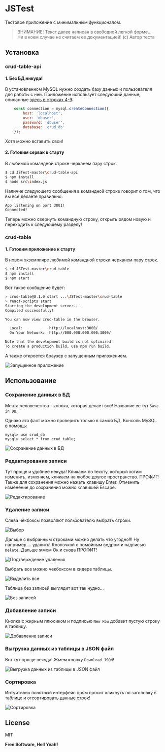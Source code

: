 # JSTest

Тестовое приложение с минимальным функционалом.
>ВНИМАНИЕ! Текст далее написан в свободной легкой форме... <br/>
>Ни в коем случае не считаем ее документацией! (c) Автор теста


## Установка
### crud-table-api

#### 1. Без БД никуда!
В установленном MySQL нужно создать базу данных и пользователя для работы с ней.
Приложение использует следующий данные, описанные [здесь в строках 4-9](https://github.com/Simkhotech/JSTest/blob/ed0fa5cb8e968ec429cc8e768d89483d5337e8e4/crud-table-api/src/config.js#L3-L6):

```JavaScript
    const connection = mysql.createConnection({
        host: 'localhost',
        user: 'dbuser',
        password: 'dbuser',
        database: 'crud_db'
    });
```

Хотя можно вставить свои!

#### 2. Готовим сервак к старту
В любимой командной строке черканем пару строк.

```sh
$ cd JSTest-master\crud-table-api
$ npm install
$ node src\index.js
```

Наличие следующего сообщения в командной строке говорит о том, что вы всё делаете правильно:

```sh
App listening on port 3001!
Connected!
```

Теперь можно свернуть командную строку, открыть рядом новую и переходить к следующему разделу!

### crud-table
#### 1. Готовим приложение к старту
В новом экземпляре любимой командной строки черканем пару строк.

```sh
$ cd JSTest-master\crud-table
$ npm install
$ npm start
```
Вот такое сообщение будет:

```sh
> crud-table@0.1.0 start ...\JSTest-master\crud-table
> react-scripts start
Starting the development server...
Compiled successfully!

You can now view crud-table in the browser.

  Local:            http://localhost:3000/
  On Your Network:  http://000.000.000.000:3000/

Note that the development build is not optimized.
To create a production build, use npm run build.
```

А также откроется браузер с запущенным приложением.

![Запущенное приложение](https://pp.userapi.com/c830308/v830308796/73801/jJFTMdkBgn4.jpg "Запущенное приложение")

## Использование
### Сохранение данных в БД

Мечта человечества - кнопка, которая делает всё! Название ее тут `Save in DB`.

Однако это факт можно проверить только в самой БД. Консоль MySQL в помощь:

```mysql
mysql> use crud_db
mysql> select * from crud_table;
```

![Сохранение данных в БД](https://pp.userapi.com/c830308/v830308219/73b12/3a5ivBU_XEs.jpg "Сохранение данных в БД")

### Редактирование записи

Тут проще и удобнее некуда! Кликаем по тексту, который хотим изменить, изменяем, кликаем на любое другое пространство. ПРОФИТ! <br/> Также для сохранения можно нажать клавишу Enter. Отменить изменение до сохранения можно клавишей Escape.

![Редактирование](https://pp.userapi.com/c830308/v830308796/73859/B4OCeqN609Q.jpg "Редактирование")

### Удаление записи

Слева чекбоксы позволяют пользователю выбрать строки.

![Выбор](https://pp.userapi.com/c830308/v830308796/7388b/cX4BCvxi25s.jpg "Выбор")

Дальше с выбранным строками можно делать что угодно!!! Ну например.... удалить! Кнопочкой с помойным ведром и надписью `Delete`. Дальше жмем Ок и снова ПРОФИТ!

![Подтверждение удаления](https://pp.userapi.com/c830308/v830308796/73893/6utEOZ1UOBg.jpg "Подтверждение удаления")

Выбрать все можно чекбоксом в хидере таблицы.

![Выделить все](https://pp.userapi.com/c830308/v830308796/7389b/Tv3HpMaOoJc.jpg "Выделить все")

Таблица без записей выглядит вот так нудно...

![Без записей](https://pp.userapi.com/c830308/v830308796/738a3/EkQbkEYzf-8.jpg "Без записей")

### Добавление записи
Кнопка с жирным плюсиком и подписью `New Row` добавит пустую строку в таблицу.

![Добавление записи](https://pp.userapi.com/c830308/v830308796/738fb/s608jm736ZU.jpg "Добавление записи")

### Выгрузка данных из таблицы в JSON файл

Вот тут проще некуда! Жмем кнопку `Download JSON`!

![Выгрузка данных из таблицы в JSON файл](https://pp.userapi.com/c830308/v830308219/73a89/9M-VaW_BOdw.jpg "Выгрузка данных из таблицы в JSON файл")

### Сортировка

Интуитивно понятный интерфейс прям просит кликнуть по заголовку в таблице и отсортировать данные строк!

![Сортировка](https://pp.userapi.com/c830308/v830308219/73ab6/MxK_zaYxRcw.jpg "Сортировка")


License
----

MIT

**Free Software, Hell Yeah!**
